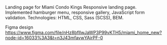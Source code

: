 Landing page for Miami Condo Kings
Responsive landing page. Implemented hamburger menu, responsive gallery, JavaScript form validation.
Technologies: HTML, CSS, Sass (SCSS), BEM.

Figma design
https://www.figma.com/file/nHz8bflIwJaWP3P99vKTH5/miami_home_new?node-id=16033%3A3&t=n3J43mfavwYAirPF-0
